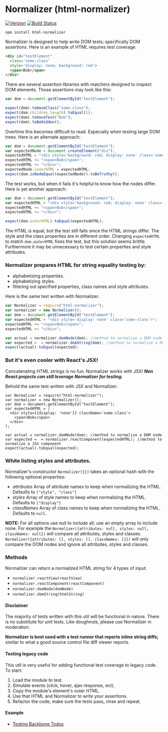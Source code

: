 # Normalizer (html-normalizer)

[![Version](http://img.shields.io/npm/v/html-normalizer.svg)](https://www.npmjs.org/package/html-normalizer)
[![Build Status](https://travis-ci.org/TimothyRHuertas/normalizer.svg?branch=master)](https://travis-ci.org/TimothyRHuertas/normalizer)

`npm install html-normalizer`

Normalizer is designed to help write DOM tests; specifically DOM assertions.  Here is an example of HTML requires test coverage.

```html
<div id="testElement" 
  class='some-class' 
  style='display: none; background: red'>
  <span>Bob</span>
</div>
```

There are several assertion libraries with matchers designed to inspect DOM elements.  Those assertions may look like this:

```javascript
var dom = document.getElementById("testElement"); 

expect(dom).toHaveClass("some-class");
expect(dom.children.length).toEqual(1);
expect(dom).toHaveText("Bob");
expect(dom).toBeHidden();
```

Overtime this becomes difficult to read.  Especially when testing large DOM trees.  Here is an alternate approach: 

```javascript
var dom = document.getElementById("testElement"); 
var expectedNode = document.createElement("div");
expectedHTML = "<div style='background: red; display: none' class='some-class'>";
expectedHTML += "<span>Bob</span>";
expectedHTML += "</div>";
expectedNode.innerHTML = expectedHTML;
expect(dom.isNodeEqual(expectedNode)).toBeTruthy(); 
```

The test works, but when it fails it's helpful to know how the nodes differ. Here is yet another approach:

```javascript
var dom = document.getElementById("testElement"); 
var expectedHTML = "<div style='background: red; display: none' class='some-class'>";
expectedHTML += "<span>Bob</span>";
expectedHTML += "</div>";

expect(dom.outerHTML).toEqual(expectedHTML); 
``` 

The HTML is equal, but the test still fails since the HTML strings differ.  The style and the class properties are in different order.  Changing `expectedHTML` to match `dom.outerHTML` fixes the test, but this solution seems brittle.  Furthermore it may be unnecessary to test certain properties and style attributes.  


### Normalizer prepares HTML for string equality testing by:

* alphabetizing properties.
* alphabetizing styles. 
* filtering out specified properties, class names and style attributes.

Here is the same test written with Normalizer:

```javascript
var Normalizer = require("html-normalizer");
var normalizer = new Normalizer();
var dom = document.getElementById("testElement"); 
var expectedHTML = "<div style='display: none' class='some-class'>";
expectedHTML += "<span>Bob</span>";
expectedHTML += "</div>";

var actual = normalizer.domNode(dom); //method to normalize a DOM node
var expected =  = normalizer.domString(dom); //method to normalize a DOM string
expect(actual).toEqual(expected); 
```

### But it's even cooler with React's JSX!

Concatenating HTML strings is no fun.  Normalizer works with JSX!  ***Non React projects can still leverage Normalizer for testing.***  

Behold the same test written with JSX and Normalizer:

```JSX
var Normalizer = require("html-normalizer");
var normalizer = new Normalizer();
var dom = document.getElementById("testElement"); 
var expectedHTML = (
  <div style={{display: 'none'}} className='some-class'>
    <span>Bob</span>
  </div>
);

var actual = normalizer.domNode(dom); //method to normalize a DOM node
var expected =  = normalizer.reactComponent(expectedHTML); //method to normalize a JSX component
expect(actual).toEqual(expected); 
```

### White listing styles and attributes.

Normalizer's constructor `Normalizer({})` takes an optional hash with the following optional properties:
* *attributes* Array of attribute names to keep when normalizing the HTML.  Defaults to `["style", "class"]`
* *styles* Array of style names to keep when normalizing the HTML.  Defaults to `["display"]`
* *classNames* Array of class names to keep when normalizing the HTML.  Defaults to `null`.

**NOTE:**  For all options use null to include all; use an empty array to include none. For example the `Normalizer({attributes: null, styles: null, classNames: null})` will compare all attributes, styles and classes.  `Normalizer({attributes: [], styles: [], classNames: []})` will only compare the DOM nodes and ignore all attributes, styles and classes.



### Methods

Normalizer can return a normalized HTML string for 4 types of input.  

* `normalizer.reactView(reactView)` 
* `normalizer.reactComponent(reactComponent)`
* `normalizer.domNode(domNode)`
* `normalizer.domString(htmlString)`

#### Disclaimer

The majority of tests written with this util will be functional in nature.  There is no substitute for unit tests.  Like doughnuts, please use Normalizer in moderation. 

**Normalizer is best used with a test runner that reports inline string diffs;** similar to what a good source control file diff viewer reports.  

#### Testing legacy code

This util is very useful for adding functional test coverage to legacy code.  To start:

1.  Load the module to test.
2.  Simulate events (click, hover, ajax response, ect).
3.  Copy the module's element's outer HTML.
4.  Use that HTML and Normalizer to write your assertions. 
5.  Refactor the code, make sure the tests pass, rinse and repeat.

#### Example

* [Testing Backbone Todos](https://github.com/TimothyRHuertas/normalizer/blob/master/examples/todos)







